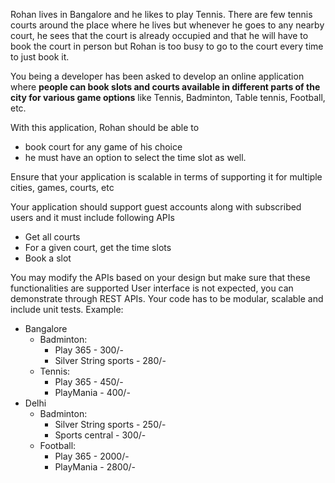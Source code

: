 Rohan lives in Bangalore and he likes to play Tennis. There are few tennis courts around the
place where he lives but whenever he goes to any nearby court, he sees that the court is
already occupied and that he will have to book the court in person but Rohan is too busy to go
to the court every time to just book it.

You being a developer has been asked to develop an online application where **people can book
slots and courts available in different parts of the city for various game options** like Tennis,
Badminton, Table tennis, Football, etc.

With this application, Rohan should be able to 
- book court for any game of his choice
- he must have an option to select the time slot as well. 

Ensure that your application is scalable in terms of supporting it for multiple cities, games, courts, etc

Your application should support guest accounts along with subscribed users and it must include
following APIs
- Get all courts
- For a given court, get the time slots
- Book a slot

You may modify the APIs based on your design but make sure that these functionalities are supported
User interface is not expected, you can demonstrate through REST APIs. Your code has to be modular, scalable and include unit tests.
Example:
  - Bangalore
      - Badminton:
          - Play 365 - 300/-
          - Silver String sports - 280/-
      - Tennis:
          - Play 365 - 450/-
          - PlayMania - 400/-
  - Delhi
      - Badminton:
          - Silver String sports - 250/-
          - Sports central - 300/-
      - Football:
          - Play 365 - 2000/-
          - PlayMania - 2800/-
